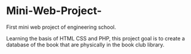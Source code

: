 # Mini-Web-Project-
First mini web project of engineering school.


Learning the basis of HTML CSS and PHP, this project goal is to create a database of the book that are physically in the book club library. 
